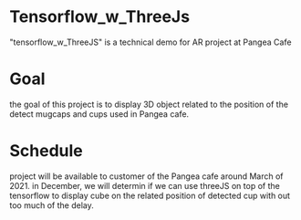 # Tensorflow_w_ThreeJs
"tensorflow_w_ThreeJS" is a technical demo for AR project at Pangea Cafe 

# Goal
the goal of this project is to display 3D object related to the position of the detect mugcaps and cups used in Pangea cafe.

# Schedule
project will be available to customer of the Pangea cafe around March of 2021.
in December, we will determin if we can use threeJS on top of the tensorflow to display cube on the related position of detected cup with out too much of the delay.
